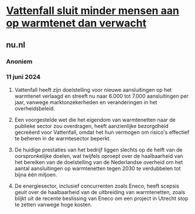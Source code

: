 # [Vattenfall sluit minder mensen aan op warmtenet dan verwacht](https://advance.lexis.com/api/document?collection=news&id=urn:contentItem:6C7C-20K1-DY0X-9485-00000-00&context=1519360)
## nu.nl
### Anoniem
### 11 juni 2024

1. Vattenfall heeft zijn doelstelling voor nieuwe aansluitingen op het warmtenet verlaagd en streeft nu naar 6.000 tot 7.000 aansluitingen per jaar, vanwege marktonzekerheden en veranderingen in het overheidsbeleid.

2. Een voorgestelde wet die het eigendom van warmtenetten naar de publieke sector zou overdragen, heeft aanzienlijke bezorgdheid gecreëerd voor Vattenfall, omdat het hun vermogen om risico's effectief te beheren in de warmtesector beperkt.

3. De huidige prestaties van het bedrijf liggen slechts op de helft van de oorspronkelijke doelen, wat twijfels oproept over de haalbaarheid van het bereiken van de doelstelling van de Nederlandse overheid om het aantal aansluitingen op warmtenetten tegen 2030 te verdubbelen tot bijna één miljoen.

4. De energiesector, inclusief concurrenten zoals Eneco, heeft scepsis geuit over de haalbaarheid van de uitbreiding van warmtenetten, zoals blijkt uit de recente beslissing van Eneco om een project in Utrecht stop te zetten vanwege hoge kosten.